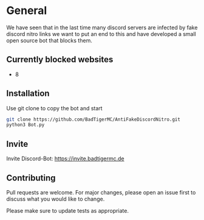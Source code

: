 # General

We have seen that in the last time many discord servers are infected by fake discord nitro links we want to put an end to this and have developed a small open source bot that blocks them.

## Currently blocked websites
- 8

## Installation

Use git clone to copy the bot and start

```bash
git clone https://github.com/BadTigerMC/AntiFakeDiscordNitro.git
python3 Bot.py
```

## Invite

Invite Discord-Bot: https://invite.badtigermc.de

## Contributing
Pull requests are welcome. For major changes, please open an issue first to discuss what you would like to change.

Please make sure to update tests as appropriate.

